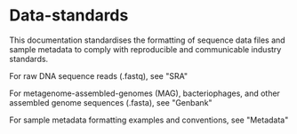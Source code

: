 # Data-standards

This documentation standardises the formatting of sequence data files and sample metadata to comply with reproducible and communicable industry standards.

For raw DNA sequence reads (.fastq), see "SRA"

For metagenome-assembled-genomes (MAG), bacteriophages, and other assembled genome sequences (.fasta), see "Genbank"

For sample metadata formatting examples and conventions, see "Metadata"
